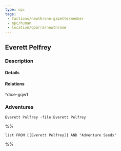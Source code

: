 ```yaml
---
type: npc
tags:
 - factions/newthrone-gazette/member
 - npc/human
 - location/qbarra/newthrone
---
```


## Everett Pelfrey

### Description


#### Details

#### Relations^dice-gqw1


### Adventures
```query
Everett Pelfrey -file:Everett Pelfrey
```

%%
```dataview
list FROM [[Everett Pelfrey]] AND "Adventure Seeds"
```
%%